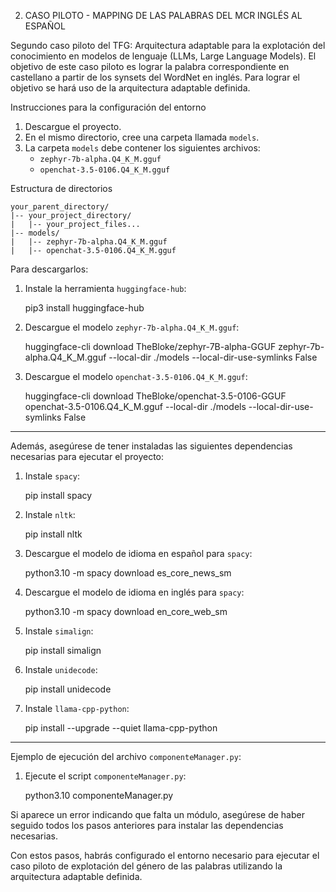 
2. CASO PILOTO - MAPPING DE LAS PALABRAS DEL MCR INGLÉS AL ESPAÑOL

Segundo caso piloto del TFG: Arquitectura adaptable para la explotación del conocimiento en modelos de lenguaje (LLMs, Large Language Models).
El objetivo de este caso piloto es lograr la palabra correspondiente en castellano a partir de los synsets del WordNet en inglés. Para lograr el objetivo se hará uso de la arquitectura adaptable definida.

Instrucciones para la configuración del entorno

1. Descargue el proyecto.
2. En el mismo directorio, cree una carpeta llamada `models`.
3. La carpeta `models` debe contener los siguientes archivos:
   - `zephyr-7b-alpha.Q4_K_M.gguf`
   - `openchat-3.5-0106.Q4_K_M.gguf`

Estructura de directorios

```
your_parent_directory/
|-- your_project_directory/
|   |-- your_project_files...
|-- models/
|   |-- zephyr-7b-alpha.Q4_K_M.gguf
|   |-- openchat-3.5-0106.Q4_K_M.gguf
```

Para descargarlos:

1. Instale la herramienta `huggingface-hub`:

   pip3 install huggingface-hub

2. Descargue el modelo `zephyr-7b-alpha.Q4_K_M.gguf`:

   huggingface-cli download TheBloke/zephyr-7B-alpha-GGUF zephyr-7b-alpha.Q4_K_M.gguf --local-dir ./models --local-dir-use-symlinks False

3. Descargue el modelo `openchat-3.5-0106.Q4_K_M.gguf`:

   huggingface-cli download TheBloke/openchat-3.5-0106-GGUF openchat-3.5-0106.Q4_K_M.gguf --local-dir ./models --local-dir-use-symlinks False

---

Además, asegúrese de tener instaladas las siguientes dependencias necesarias para ejecutar el proyecto:

1. Instale `spacy`:

   pip install spacy

2. Instale `nltk`:

   pip install nltk

3. Descargue el modelo de idioma en español para `spacy`:

   python3.10 -m spacy download es_core_news_sm

4. Descargue el modelo de idioma en inglés para `spacy`:
    
   python3.10 -m spacy download en_core_web_sm

5. Instale `simalign`:

   pip install simalign

6. Instale `unidecode`:

   pip install unidecode

7. Instale `llama-cpp-python`:

   pip install --upgrade --quiet llama-cpp-python

---

Ejemplo de ejecución del archivo `componenteManager.py`:

1. Ejecute el script `componenteManager.py`:

   python3.10 componenteManager.py

Si aparece un error indicando que falta un módulo, asegúrese de haber seguido todos los pasos anteriores para instalar las dependencias necesarias.

Con estos pasos, habrás configurado el entorno necesario para ejecutar el caso piloto de explotación del género de las palabras utilizando la arquitectura adaptable definida.

